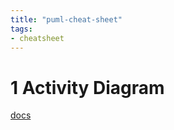 ```yaml
---
title: "puml-cheat-sheet"
tags: 
- cheatsheet
---
```


# 1 Activity Diagram
[docs](https://plantuml.com/activity-diagram-beta)

